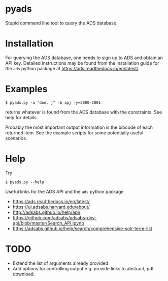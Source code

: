 # pyads

Stupid command line tool to query the ADS database.

# Installation

For querying the ADS database, one needs to sign up to ADS and obtain an API
key. Detailed instructions may be found from the installation guide for the
`ads` python package at <https://ads.readthedocs.io/en/latest/>.

# Examples

    $ pyads.py -a "doe, j" -b apj -y=2000-2001

returns whatever is found from the ADS database with the constraints. See help
for details.

Probably the most important output information is the bibcode of each returned
item. See the example scripts for some potentially useful scenarios.

# Help

Try

    $ pyads.py --help

Useful links for the ADS API and the `ads` python package
+ <https://ads.readthedocs.io/en/latest/>
+ <https://ui.adsabs.harvard.edu/about/>
+ <http://adsabs.github.io/help/api/>
+ <https://github.com/adsabs/adsabs-dev-api/blob/master/Search_API.ipynb>
+ <https://adsabs.github.io/help/search/comprehensive-solr-term-list>

# TODO

+ Extend the list of arguments already provided
+ Add options for controlling output e.g. provide links to abstract, pdf
  download.
